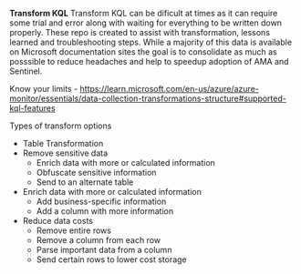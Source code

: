 **Transform KQL**
Transform KQL can be dificult at times as it can require some trial and error along with waiting for everything to be written down properly.  These repo is created to assist with transformation, lessons learned and troubleshooting steps.  While a majority of this data is available on Microsoft documentation sites the goal is to consolidate as much as posssible to reduce headaches and help to speedup adoption of AMA and Sentinel. 


Know your limits - https://learn.microsoft.com/en-us/azure/azure-monitor/essentials/data-collection-transformations-structure#supported-kql-features


Types of transform options 
* Table Transformation
* Remove sensitive data
  *  Enrich data with more or calculated information
  * Obfuscate sensitive information
  * Send to an alternate table
*  Enrich data with more or calculated information
   * Add business-specific information
   * Add a column with more information
* Reduce data costs
  * Remove entire rows
  * Remove a column from each row
  * Parse important data from a column
  * Send certain rows to lower cost storage
